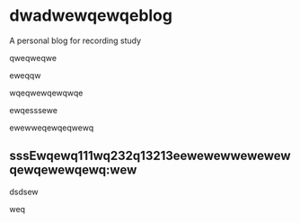 # dwadwewqewqeblog
A personal blog for recording study

qweqweqwe



eweqqw

wqeqwewqewqwqe

ewqesssewe

ewewweqewqeqwewq

## sssEwqewq111wq232q13213eewewewwewewewqewqewewqewq:wew

dsdsew

weq